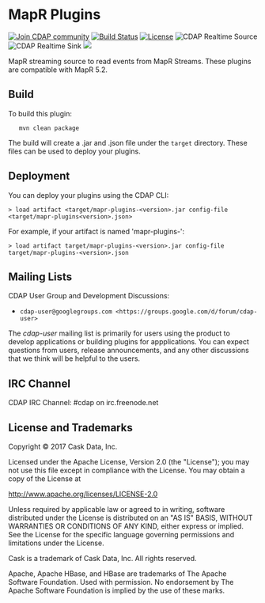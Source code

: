 MapR Plugins
============

<a href="https://cdap-users.herokuapp.com/"><img alt="Join CDAP community" src="https://cdap-users.herokuapp.com/badge.svg?t=mapr-plugins"/></a> [![Build Status](https://travis-ci.org/hydrator/kafka-plugins.svg?branch=master)](https://travis-ci.org/hydrator/mapr-plugins) [![License](https://img.shields.io/badge/License-Apache%202.0-blue.svg)](https://opensource.org/licenses/Apache-2.0) <img alt="CDAP Realtime Source" src="https://cdap-users.herokuapp.com/assets/cdap-realtime-source.svg"/> []() <img alt="CDAP Realtime Sink" src="https://cdap-users.herokuapp.com/assets/cdap-realtime-sink.svg"/> []() <img src="https://cdap-users.herokuapp.com/assets/cm-available.svg"/>

MapR streaming source to read events from MapR Streams. These plugins are compatible with MapR 5.2.


Build
-----
To build this plugin:

```
   mvn clean package
```    

The build will create a .jar and .json file under the ``target`` directory.
These files can be used to deploy your plugins.

Deployment
----------
You can deploy your plugins using the CDAP CLI:

    > load artifact <target/mapr-plugins-<version>.jar config-file <target/mapr-plugins<version>.json>

For example, if your artifact is named 'mapr-plugins-<version>':

    > load artifact target/mapr-plugins-<version>.jar config-file target/mapr-plugins-<version>.json
    
## Mailing Lists

CDAP User Group and Development Discussions:

* `cdap-user@googlegroups.com <https://groups.google.com/d/forum/cdap-user>`

The *cdap-user* mailing list is primarily for users using the product to develop
applications or building plugins for appplications. You can expect questions from 
users, release announcements, and any other discussions that we think will be helpful 
to the users.

## IRC Channel

CDAP IRC Channel: #cdap on irc.freenode.net


## License and Trademarks

Copyright © 2017 Cask Data, Inc.

Licensed under the Apache License, Version 2.0 (the "License"); you may not use this file except
in compliance with the License. You may obtain a copy of the License at

http://www.apache.org/licenses/LICENSE-2.0

Unless required by applicable law or agreed to in writing, software distributed under the 
License is distributed on an "AS IS" BASIS, WITHOUT WARRANTIES OR CONDITIONS OF ANY KIND, 
either express or implied. See the License for the specific language governing permissions 
and limitations under the License.

Cask is a trademark of Cask Data, Inc. All rights reserved.

Apache, Apache HBase, and HBase are trademarks of The Apache Software Foundation. Used with
permission. No endorsement by The Apache Software Foundation is implied by the use of these marks.  
